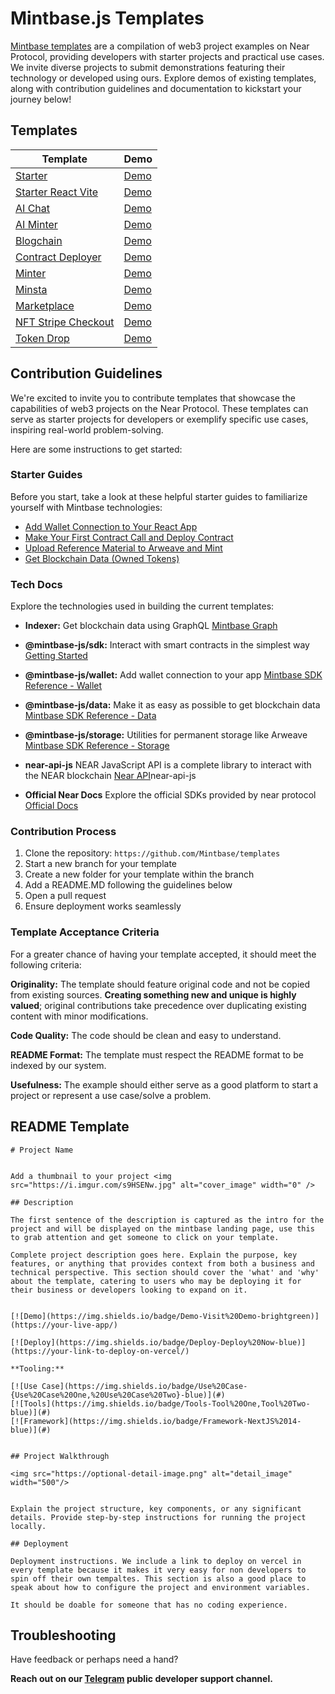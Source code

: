 # Mintbase.js Templates
[Mintbase templates](http://templates.mintbase.xyz) are a compilation of web3 project examples on Near Protocol, providing developers with starter projects and practical use cases. We invite diverse projects to submit demonstrations featuring their technology or developed using ours. Explore demos of existing templates, along with contribution guidelines and documentation to kickstart your journey below!

## Templates

  
| Template | Demo |
|--|--|
| [Starter](./starter-next/) | [Demo](https://starter.mintbase.xyz/) |
| [Starter React Vite](./starter-vite/)| [Demo](https://starter-react-vite.mintbase.xyz/) |
| [AI Chat](./ai-chat/) | [Demo](https://ai-chat.mintbase.xyz/) |
| [AI Minter](./ai-minter/) | [Demo](https://ai-minter.mintbase.xyz/) |
| [Blogchain](./blogchain/) | [Demo](https://blogchain.mintbase.xyz) |
| [Contract Deployer](./contract-deployer/) | [Demo](https://contract-deployer-template.mintbase.xyz/) |
| [Minter](./minter/) | [Demo](https://minter.mintbase.xyz/) |
| [Minsta](https://github.com/Mintbase/minsta) | [Demo](https://minsta.mintbase.xyz/) |
| [Marketplace](./marketplace/) | [Demo](https://marketplace-template.mintbase.xyz/) |
| [NFT Stripe Checkout](./nft-stripe-checkout/) | [Demo](https://nft-stripe-checkout.mintbase.xyz/) 
| [Token Drop](./simple-token-drop) | [Demo](https://token-drop-template.mintbase.xyz/) |


## Contribution Guidelines

We're excited to invite you to contribute templates that showcase the capabilities of web3 projects on the Near Protocol. These templates can serve as starter projects for developers or exemplify specific use cases, inspiring real-world problem-solving. 

Here are some instructions to get started:

### Starter Guides

Before you start, take a look at these helpful starter guides to familiarize yourself with Mintbase technologies:

- [Add Wallet Connection to Your React App](https://docs.mintbase.xyz/dev/getting-started/add-wallet-connection-to-your-react-app)
- [Make Your First Contract Call and Deploy Contract](https://docs.mintbase.xyz/dev/getting-started/make-your-first-contract-call-deploycontract)
- [Upload Reference Material to Arweave and Mint](https://docs.mintbase.xyz/dev/getting-started/upload-reference-material-to-arweave-and-mint)
- [Get Blockchain Data (Owned Tokens)](https://docs.mintbase.xyz/dev/getting-started/get-blockchain-data-ownedtokens)

### Tech Docs

Explore the technologies used in building the current templates:

- **Indexer:** Get blockchain data using GraphQL [Mintbase Graph](https://docs.mintbase.xyz/dev/mintbase-graph)
- **@mintbase-js/sdk:** Interact with smart contracts in the simplest way [Getting Started](https://docs.mintbase.xyz/dev/getting-started)
- **@mintbase-js/wallet:** Add wallet connection to your app [Mintbase SDK Reference - Wallet](https://docs.mintbase.xyz/dev/mintbase-sdk-ref/wallet)
- **@mintbase-js/data:** Make it as easy as possible to get blockchain data [Mintbase SDK Reference - Data](https://docs.mintbase.xyz/dev/mintbase-sdk-ref/data)
- **@mintbase-js/storage:** Utilities for permanent storage like Arweave [Mintbase SDK Reference - Storage](https://docs.mintbase.xyz/dev/mintbase-sdk-ref/storage)

- **near-api-js** NEAR JavaScript API is a complete library to interact with the NEAR blockchain [Near API](https://github.com/near/)near-api-js
- **Official Near Docs** Explore the official SDKs provided by near protocol [Official Docs](https://docs.near.org/)

### Contribution Process

1. Clone the repository: `https://github.com/Mintbase/templates`
2. Start a new branch for your template
3. Create a new folder for your template within the branch
4. Add a README.MD following the guidelines below
5. Open a pull request
6. Ensure deployment works seamlessly

### Template Acceptance Criteria

For a greater chance of having your template accepted, it should meet the following criteria:

**Originality:** The template should feature original code and not be copied from existing sources. **Creating something new and unique is highly valued**; original contributions take precedence over duplicating existing content with minor modifications.

**Code Quality:** The code should be clean and easy to understand.

**README Format:** The template must respect the README format to be indexed by our system.

**Usefulness:** The example should either serve as a good platform to start a project or represent a use case/solve a problem.


 ## README Template

``````
# Project Name


Add a thumbnail to your project <img src="https://i.imgur.com/s9HSENw.jpg" alt="cover_image" width="0" />

## Description

The first sentence of the description is captured as the intro for the project and will be displayed on the mintbase landing page, use this to grab attention and get someone to click on your template.

Complete project description goes here. Explain the purpose, key features, or anything that provides context from both a business and technical perspective. This section should cover the 'what' and 'why' about the template, catering to users who may be deploying it for their business or developers looking to expand on it. 


[![Demo](https://img.shields.io/badge/Demo-Visit%20Demo-brightgreen)](https://your-live-app/)

[![Deploy](https://img.shields.io/badge/Deploy-Deploy%20Now-blue)](https://your-link-to-deploy-on-vercel/)

**Tooling:**

[![Use Case](https://img.shields.io/badge/Use%20Case-{Use%20Case%20One,%20Use%20Case%20Two}-blue)](#)
[![Tools](https://img.shields.io/badge/Tools-Tool%20One,Tool%20Two-blue)](#)
[![Framework](https://img.shields.io/badge/Framework-NextJS%2014-blue)](#)


## Project Walkthrough

<img src="https://optional-detail-image.png" alt="detail_image" width="500"/>


Explain the project structure, key components, or any significant details. Provide step-by-step instructions for running the project locally.

## Deployment 

Deployment instructions. We include a link to deploy on vercel in every template because it makes it very easy for non developers to spin off their own tempaltes. This section is also a good place to speak about how to configure the project and environment variables.

It should be doable for someone that has no coding experience.
``````

## Troubleshooting

Have feedback or perhaps need a hand?

**Reach out on our  [Telegram](https://t.me/mintdev)  public developer support channel.**


<img src="https://i.imgur.com/zLtJSTw.jpg" alt="detail_image" width="0" />


